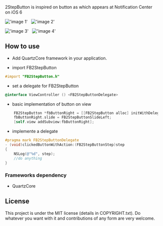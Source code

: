 2StepButton is inspired on button as which appears at Notification Center on iOS 6



!['image 1'](https://dl.dropboxusercontent.com/u/4586579/2stepbutton/1.PNG) &nbsp; !['image 2'](https://dl.dropboxusercontent.com/u/4586579/2stepbutton/2.PNG)


!['image 3'](https://dl.dropboxusercontent.com/u/4586579/2stepbutton/3.PNG) &nbsp; !['image 4'](https://dl.dropboxusercontent.com/u/4586579/2stepbutton/4.PNG)


## How to use

* Add QuartzCore framework in your application.

* import FB2StepButton

```objective-c
#import "FB2StepButton.h"
```

* set a delegate for FB2StepButton

```objective-c
@interface ViewController () <FB2StepButtonDelegate>
```

* basic implementation of button on view

```objective-c
    FB2StepButton *fbButtonRight = [[FB2StepButton alloc] initWithDelegate:self position:CGPointMake(295, 5)];
    fbButtonRight.slide = FB2StepButtonSlideLeft;
    [self.view addSubview:fbButtonRight];
```

* implemente a delegate

```objective-c
#pragma mark FB2StepButtonDelegate
- (void)clickedButtonWithAction:(FB2StepButtonStep)step
{
    NSLog(@"%d", step);
    //do anything
}
```

### Frameworks dependency

* QuartzCore

## License

This project is under the MIT license (details in COPYRIGHT.txt). Do whatever you want with it and contributions of any form are very welcome.
